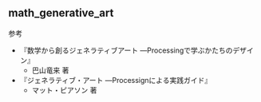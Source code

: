 ## math_generative_art

参考
- 『数学から創るジェネラティブアート ―Processingで学ぶかたちのデザイン』
  - 巴山竜来 著
- 『ジェネラティブ・アート ―Processignによる実践ガイド』
  - マット・ピアソン 著